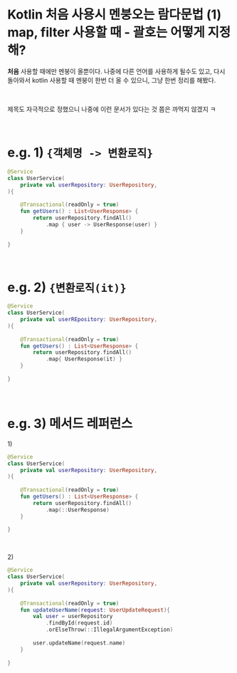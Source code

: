 # Kotlin 처음 사용시 멘붕오는 람다문법 (1) map, filter 사용할 때 - 괄호는 어떻게 지정해?

**처음** 사용할 때에만 멘붕이 올뿐이다. 나중에 다른 언어를 사용하게 될수도 있고, 다시 돌아와서 kotlin 사용할 때 멘붕이 한번 더 올 수 있으니, 그냥 한번 정리를 해봤다.

<br>

제목도 자극적으로 정했으니 나중에 이런 문서가 있다는 것 쯤은 까먹지 않겠지 ㅋ<br>

<br>

# e.g. 1) `{객체명 -> 변환로직}`

```kotlin
@Service
class UserService(
    private val userRepository: UserRepository,
){
    
    @Transactional(readOnly = true)
    fun getUsers() : List<UserResponse> {
        return userRepository.findAll()
        	.map { user -> UserResponse(user) }
    }
    
}

```

<br>



# e.g. 2) `{변환로직(it)}`

```kotlin
@Service
class UserService(
    private val userREpository: UserRepository,
){
    
    @Transactional(readOnly = true)
    fun getUsers() : List<UserResponse> {
        return userRepository.findAll()
        	.map{ UserResponse(it) }
    }
    
}
```

<br>



# e.g. 3) 메서드 레퍼런스

1\)

```kotlin
@Service
class UserService(
    private val userRepository: UserRepository,
){
    
    @Transactional(readOnly = true)
    fun getUsers() : List<UserResponse> {
        return userRepository.findAll()
        	.map(::UserResponse)
    }
    
}
```

<br>

2\)

```kotlin
@Service
class UserService(
    private val userRepository: UserRepository,
){
    
    @Transactional(readOnly = true)
    fun updateUserName(request: UserUpdateRequest){
        val user = userRepository
        	.findById(request.id)
        	.orElseThrow(::IllegalArgumentException)
        
        user.updateName(request.name)
    }
    
}
```

<br>

<br>